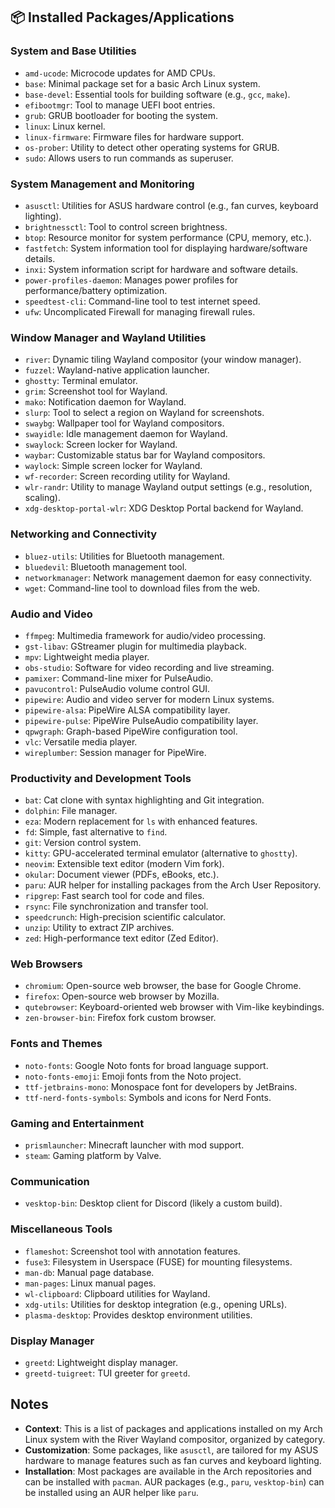 ## 📦 Installed Packages/Applications

### System and Base Utilities
- `amd-ucode`: Microcode updates for AMD CPUs.
- `base`: Minimal package set for a basic Arch Linux system.
- `base-devel`: Essential tools for building software (e.g., `gcc`, `make`).
- `efibootmgr`: Tool to manage UEFI boot entries.
- `grub`: GRUB bootloader for booting the system.
- `linux`: Linux kernel.
- `linux-firmware`: Firmware files for hardware support.
- `os-prober`: Utility to detect other operating systems for GRUB.
- `sudo`: Allows users to run commands as superuser.

### System Management and Monitoring
- `asusctl`: Utilities for ASUS hardware control (e.g., fan curves, keyboard lighting).
- `brightnessctl`: Tool to control screen brightness.
- `btop`: Resource monitor for system performance (CPU, memory, etc.).
- `fastfetch`: System information tool for displaying hardware/software details.
- `inxi`: System information script for hardware and software details.
- `power-profiles-daemon`: Manages power profiles for performance/battery optimization.
- `speedtest-cli`: Command-line tool to test internet speed.
- `ufw`: Uncomplicated Firewall for managing firewall rules.

### Window Manager and Wayland Utilities
- `river`: Dynamic tiling Wayland compositor (your window manager).
- `fuzzel`: Wayland-native application launcher.
- `ghostty`: Terminal emulator.
- `grim`: Screenshot tool for Wayland.
- `mako`: Notification daemon for Wayland.
- `slurp`: Tool to select a region on Wayland for screenshots.
- `swaybg`: Wallpaper tool for Wayland compositors.
- `swayidle`: Idle management daemon for Wayland.
- `swaylock`: Screen locker for Wayland.
- `waybar`: Customizable status bar for Wayland compositors.
- `waylock`: Simple screen locker for Wayland.
- `wf-recorder`: Screen recording utility for Wayland.
- `wlr-randr`: Utility to manage Wayland output settings (e.g., resolution, scaling).
- `xdg-desktop-portal-wlr`: XDG Desktop Portal backend for Wayland.

### Networking and Connectivity
- `bluez-utils`: Utilities for Bluetooth management.
- `bluedevil`: Bluetooth management tool.
- `networkmanager`: Network management daemon for easy connectivity.
- `wget`: Command-line tool to download files from the web.

### Audio and Video
- `ffmpeg`: Multimedia framework for audio/video processing.
- `gst-libav`: GStreamer plugin for multimedia playback.
- `mpv`: Lightweight media player.
- `obs-studio`: Software for video recording and live streaming.
- `pamixer`: Command-line mixer for PulseAudio.
- `pavucontrol`: PulseAudio volume control GUI.
- `pipewire`: Audio and video server for modern Linux systems.
- `pipewire-alsa`: PipeWire ALSA compatibility layer.
- `pipewire-pulse`: PipeWire PulseAudio compatibility layer.
- `qpwgraph`: Graph-based PipeWire configuration tool.
- `vlc`: Versatile media player.
- `wireplumber`: Session manager for PipeWire.

### Productivity and Development Tools
- `bat`: Cat clone with syntax highlighting and Git integration.
- `dolphin`: File manager.
- `eza`: Modern replacement for `ls` with enhanced features.
- `fd`: Simple, fast alternative to `find`.
- `git`: Version control system.
- `kitty`: GPU-accelerated terminal emulator (alternative to `ghostty`).
- `neovim`: Extensible text editor (modern Vim fork).
- `okular`: Document viewer (PDFs, eBooks, etc.).
- `paru`: AUR helper for installing packages from the Arch User Repository.
- `ripgrep`: Fast search tool for code and files.
- `rsync`: File synchronization and transfer tool.
- `speedcrunch`: High-precision scientific calculator.
- `unzip`: Utility to extract ZIP archives.
- `zed`: High-performance text editor (Zed Editor).

### Web Browsers
- `chromium`: Open-source web browser, the base for Google Chrome.
- `firefox`: Open-source web browser by Mozilla.
- `qutebrowser`: Keyboard-oriented web browser with Vim-like keybindings.
- `zen-browser-bin`: Firefox fork custom browser.

### Fonts and Themes
- `noto-fonts`: Google Noto fonts for broad language support.
- `noto-fonts-emoji`: Emoji fonts from the Noto project.
- `ttf-jetbrains-mono`: Monospace font for developers by JetBrains.
- `ttf-nerd-fonts-symbols`: Symbols and icons for Nerd Fonts.

### Gaming and Entertainment
- `prismlauncher`: Minecraft launcher with mod support.
- `steam`: Gaming platform by Valve.

### Communication
- `vesktop-bin`: Desktop client for Discord (likely a custom build).

### Miscellaneous Tools
- `flameshot`: Screenshot tool with annotation features.
- `fuse3`: Filesystem in Userspace (FUSE) for mounting filesystems.
- `man-db`: Manual page database.
- `man-pages`: Linux manual pages.
- `wl-clipboard`: Clipboard utilities for Wayland.
- `xdg-utils`: Utilities for desktop integration (e.g., opening URLs).
- `plasma-desktop`: Provides desktop environment utilities.

### Display Manager
- `greetd`: Lightweight display manager.
- `greetd-tuigreet`: TUI greeter for `greetd`.

## Notes
- **Context**: This is a list of packages and applications installed on my Arch Linux system with the River Wayland compositor, organized by category.
- **Customization**: Some packages, like `asusctl`, are tailored for my ASUS hardware to manage features such as fan curves and keyboard lighting.
- **Installation**: Most packages are available in the Arch repositories and can be installed with `pacman`. AUR packages (e.g., `paru`, `vesktop-bin`) can be installed using an AUR helper like `paru`.
